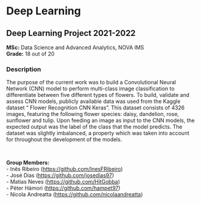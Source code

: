 # Deep Learning 
## Deep Learning Project 2021-2022   
   
**MSc:** Data Science and Advanced Analytics, NOVA IMS   
**Grade:** 18 out of 20  
   

### Description 
The purpose of the current work was to build a Convolutional Neural Network (CNN) model
to perform multi-class image classification to differentiate between five different types of
flowers. To build, validate and assess CNN models, publicly available data was used from
the Kaggle dataset “ Flower Recognition CNN Keras”. This dataset consists of 4326
images, featuring the following flower species: daisy, dandelion, rose, sunflower and tulip.
Upon feeding an image as input to the CNN models, the expected output was the label of
the class that the model predicts. The dataset was slightly imbalanced, a property which was
taken into account for throughout the development of the models.   
   
<br>  

**Group Members:**   
\- Inês Ribeiro (https://github.com/InesFRibeiro)      
\- José Dias (https://github.com/josedias97)   
\- Matias Neves (https://github.com/HitGobba)   
\- Péter Hámori (https://github.com/hampet97)   
\- Nicola Andreatta (https://github.com/nicolaandreatta)
    
